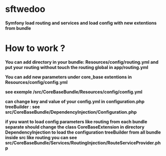 sftwedoo
========

<b>Symfony load routing and services and load config with new extentions from bundle </br>

# How to work ?

You can add directory in your bundle:
<b>Resources/config/routing.yml</b> and put your routing without touch the routing global in <b>app/routing.yml</b>

You can add new parameters under <b>core_base</b> extentions in <b>Resources/config/config.yml</b> 

see exemple <b>/src/CoreBaseBundle/Resources/config/config.yml</b>

can change key and value of your config.yml in configuration.php treeBuilder :
see <b>src/CoreBaseBundle/DependencyInjection/Configuration.php</b>

if you want to load config parameters like routing from each bundle separate should change the class CoreBaseExtension in directory <b>DependencyInjection</b> to load the configuration treeBuilder from all bundle inside src like routing you can see 
<b>src/CoreBaseBundle/Services/RoutingInjection/RouteServiceProvider.php </b>
